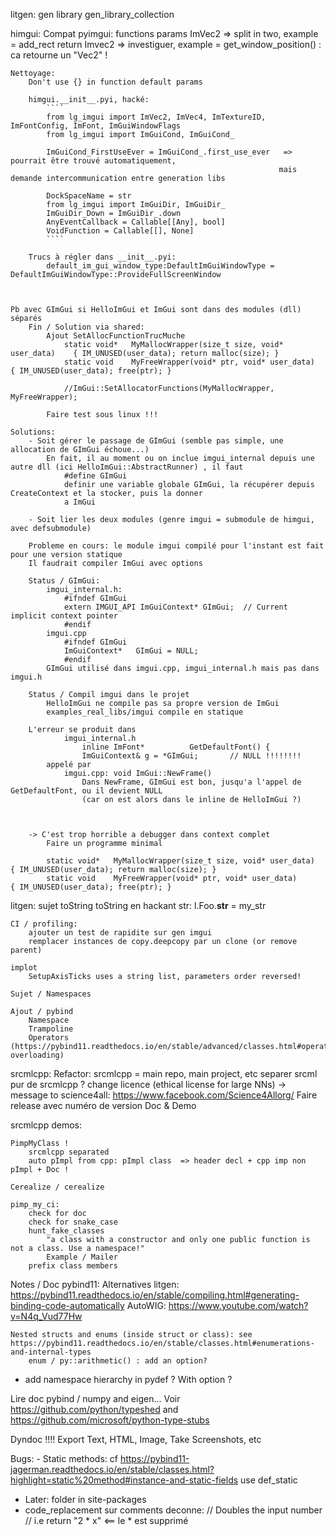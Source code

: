 litgen:
    gen library
    gen_library_collection

himgui:
    Compat pyimgui:
        functions params ImVec2 => split in two, example = add_rect
        return Imvec2 => investiguer, example = get_window_position() : ca retourne un "Vec2" !

    Nettoyage:
        Don't use {} in function default params

        himgui.__init__.pyi, hacké:
            ````
            from lg_imgui import ImVec2, ImVec4, ImTextureID, ImFontConfig, ImFont, ImGuiWindowFlags
            from lg_imgui import ImGuiCond, ImGuiCond_

            ImGuiCond_FirstUseEver = ImGuiCond_.first_use_ever   => pourrait être trouvé automatiquement,
                                                                mais demande intercommunication entre generation libs

            DockSpaceName = str
            from lg_imgui import ImGuiDir, ImGuiDir_
            ImGuiDir_Down = ImGuiDir_.down
            AnyEventCallback = Callable[[Any], bool]
            VoidFunction = Callable[[], None]
            ````

        Trucs à régler dans __init__.pyi:
            default_im_gui_window_type:DefaultImGuiWindowType = DefaultImGuiWindowType::ProvideFullScreenWindow



    Pb avec GImGui si HelloImGui et ImGui sont dans des modules (dll) séparés
        Fin / Solution via shared:
            Ajout SetAllocFunctionTrucMuche
                static void*   MyMallocWrapper(size_t size, void* user_data)    { IM_UNUSED(user_data); return malloc(size); }
                static void    MyFreeWrapper(void* ptr, void* user_data)        { IM_UNUSED(user_data); free(ptr); }

                //ImGui::SetAllocatorFunctions(MyMallocWrapper, MyFreeWrapper);

            Faire test sous linux !!!

    Solutions:
        - Soit gérer le passage de GImGui (semble pas simple, une allocation de GImGui échoue...)
            En fait, il au moment ou on inclue imgui_internal depuis une autre dll (ici HelloImGui::AbstractRunner) , il faut
                #define GImGui
                definir une variable globale GImGui, la récupérer depuis CreateContext et la stocker, puis la donner
                a ImGui

        - Soit lier les deux modules (genre imgui = submodule de himgui, avec defsubmodule)

        Probleme en cours: le module imgui compilé pour l'instant est fait pour une version statique
        Il faudrait compiler ImGui avec options

        Status / GImGui:
            imgui_internal.h:
                #ifndef GImGui
                extern IMGUI_API ImGuiContext* GImGui;  // Current implicit context pointer
                #endif
            imgui.cpp
                #ifndef GImGui
                ImGuiContext*   GImGui = NULL;
                #endif
            GImGui utilisé dans imgui.cpp, imgui_internal.h mais pas dans imgui.h

        Status / Compil imgui dans le projet
            HelloImGui ne compile pas sa propre version de ImGui
            examples_real_libs/imgui compile en statique

        L'erreur se produit dans
                imgui_internal.h
                    inline ImFont*          GetDefaultFont() {
                    ImGuiContext& g = *GImGui;       // NULL !!!!!!!!
            appelé par
                imgui.cpp: void ImGui::NewFrame()
                    Dans NewFrame, GImGui est bon, jusqu'a l'appel de GetDefaultFont, ou il devient NULL
                    (car on est alors dans le inline de HelloImGui ?)



        -> C'est trop horrible a debugger dans context complet
            Faire un programme minimal

            static void*   MyMallocWrapper(size_t size, void* user_data)    { IM_UNUSED(user_data); return malloc(size); }
            static void    MyFreeWrapper(void* ptr, void* user_data)        { IM_UNUSED(user_data); free(ptr); }



litgen:
    sujet toString
        toString en hackant str:
        l.Foo.__str__ = my_str

    CI / profiling:
        ajouter un test de rapidite sur gen imgui
        remplacer instances de copy.deepcopy par un clone (or remove parent)

    implot
        SetupAxisTicks uses a string list, parameters order reversed!

    Sujet / Namespaces

    Ajout / pybind
        Namespace
        Trampoline
        Operators (https://pybind11.readthedocs.io/en/stable/advanced/classes.html#operator-overloading)


srcmlcpp:
    Refactor: srcmlcpp = main repo, main project, etc
        separer srcml pur de srcmlcpp ?
    change licence (ethical license for large NNs)
        -> message to science4all: https://www.facebook.com/Science4Allorg/
    Faire release avec numéro de version
    Doc & Demo


srcmlcpp demos:

    PimpMyClass !
        srcmlcpp separated
        auto pImpl from cpp: pImpl class  => header decl + cpp imp non pImpl + Doc !

    Cerealize / cerealize

    pimp_my_ci:
        check for doc
        check for snake_case
        hunt_fake_classes
            "a class with a constructor and only one public function is not a class. Use a namespace!"
            Example / Mailer
        prefix class members



Notes / Doc pybind11:
    Alternatives litgen:
        https://pybind11.readthedocs.io/en/stable/compiling.html#generating-binding-code-automatically
        AutoWIG:
            https://www.youtube.com/watch?v=N4q_Vud77Hw

    Nested structs and enums (inside struct or class): see https://pybind11.readthedocs.io/en/stable/classes.html#enumerations-and-internal-types
        enum / py::arithmetic() : add an option?

- add namespace hierarchy in pydef ? With option ?



Lire doc pybind / numpy and eigen...
Voir https://github.com/python/typeshed and https://github.com/microsoft/python-type-stubs


Dyndoc !!!!
    Export Text, HTML, Image, Take Screenshots, etc



Bugs:
    - Static methods: cf https://pybind11-jagerman.readthedocs.io/en/stable/classes.html?highlight=static%20method#instance-and-static-fields
        use def_static

- Later: folder in site-packages
- code_replacement sur comments deconne:
    // Doubles the input number
    // i.e return "2 * x"    <== le * est supprimé
